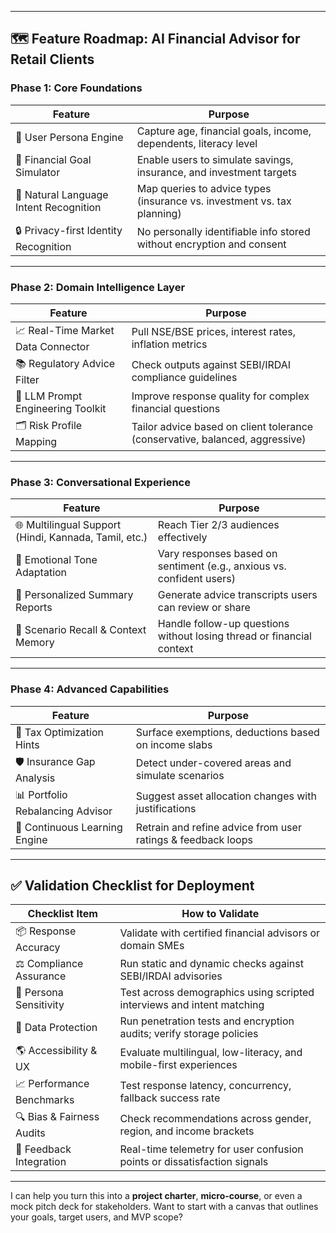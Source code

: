 
---

## 🗺️ **Feature Roadmap: AI Financial Advisor for Retail Clients**

### **Phase 1: Core Foundations**
| Feature | Purpose |
|--------|---------|
| 🎯 User Persona Engine | Capture age, financial goals, income, dependents, literacy level |
| 🧮 Financial Goal Simulator | Enable users to simulate savings, insurance, and investment targets |
| 💬 Natural Language Intent Recognition | Map queries to advice types (insurance vs. investment vs. tax planning) |
| 🔒 Privacy-first Identity Recognition | No personally identifiable info stored without encryption and consent |

---

### **Phase 2: Domain Intelligence Layer**
| Feature | Purpose |
|--------|---------|
| 📈 Real-Time Market Data Connector | Pull NSE/BSE prices, interest rates, inflation metrics |
| 📚 Regulatory Advice Filter | Check outputs against SEBI/IRDAI compliance guidelines |
| 🧠 LLM Prompt Engineering Toolkit | Improve response quality for complex financial questions |
| 🗂️ Risk Profile Mapping | Tailor advice based on client tolerance (conservative, balanced, aggressive) |

---

### **Phase 3: Conversational Experience**
| Feature | Purpose |
|--------|---------|
| 🌐 Multilingual Support (Hindi, Kannada, Tamil, etc.) | Reach Tier 2/3 audiences effectively |
| 🧍 Emotional Tone Adaptation | Vary responses based on sentiment (e.g., anxious vs. confident users) |
| 📄 Personalized Summary Reports | Generate advice transcripts users can review or share |
| 🔁 Scenario Recall & Context Memory | Handle follow-up questions without losing thread or financial context |

---

### **Phase 4: Advanced Capabilities**
| Feature | Purpose |
|--------|---------|
| 🧾 Tax Optimization Hints | Surface exemptions, deductions based on income slabs |
| 🛡️ Insurance Gap Analysis | Detect under-covered areas and simulate scenarios |
| 📊 Portfolio Rebalancing Advisor | Suggest asset allocation changes with justifications |
| 🧠 Continuous Learning Engine | Retrain and refine advice from user ratings & feedback loops |

---

## ✅ **Validation Checklist for Deployment**

| Checklist Item | How to Validate |
|----------------|------------------|
| 📦 Response Accuracy | Validate with certified financial advisors or domain SMEs |
| ⚖️ Compliance Assurance | Run static and dynamic checks against SEBI/IRDAI advisories |
| 🧠 Persona Sensitivity | Test across demographics using scripted interviews and intent matching |
| 🔐 Data Protection | Run penetration tests and encryption audits; verify storage policies |
| 🌎 Accessibility & UX | Evaluate multilingual, low-literacy, and mobile-first experiences |
| 📈 Performance Benchmarks | Test response latency, concurrency, fallback success rate |
| 🔍 Bias & Fairness Audits | Check recommendations across gender, region, and income brackets |
| 💬 Feedback Integration | Real-time telemetry for user confusion points or dissatisfaction signals |

---

I can help you turn this into a **project charter**, **micro-course**, or even a mock pitch deck for stakeholders. Want to start with a canvas that outlines your goals, target users, and MVP scope?
